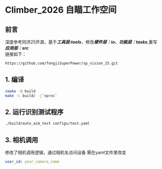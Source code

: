 # Climber_2026 自瞄工作空间

## 前言
深度参考同济25开源，基于***工具层:tools***，修改***硬件层：io、功能层：tasks***,重写***应用层：src***\
链接如下：
```bash
https://github.com/TongjiSuperPower/sp_vision_25.git
```

## 1. 编译
```bash
cmake -B build
make -C build/ -j`nproc`
```
## 2. 运行识别测试程序
```bash
./build/auto_aim_test configs/test.yaml
```

## 3. 相机调用
修改了相机调用逻辑，通过相机名访问设备
需在yaml文件里改变
```yaml
user_id: your_camera_name
```
